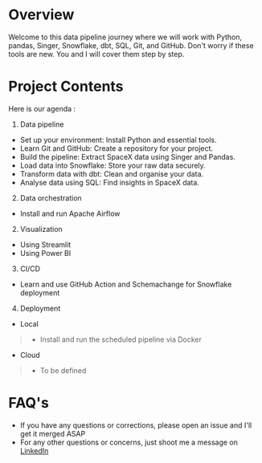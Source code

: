 # Overview

Welcome to this data pipeline journey where we will work with Python, pandas, Singer, Snowflake, dbt, SQL, Git, and GitHub. Don't worry if these tools are new. You and I will cover them step by step.

# Project Contents

Here is our agenda :

1. Data pipeline

- Set up your environment: Install Python and essential tools.
- Learn Git and GitHub: Create a repository for your project.
- Build the pipeline: Extract SpaceX data using Singer and Pandas.
- Load data into Snowflake: Store your raw data securely.
- Transform data with dbt: Clean and organise your data.
- Analyse data using SQL: Find insights in SpaceX data.

2. Data orchestration

- Install and run Apache Airflow

2. Visualization

- Using Streamlit
- Using Power BI

3. CI/CD

- Learn and use GitHub Action and Schemachange for Snowflake deployment

4. Deployment
- Local
>- Install and run the scheduled pipeline via Docker
- Cloud
>- To be defined



# FAQ's

- If you have any questions or corrections, please open an issue and I'll get it merged ASAP
- For any other questions or concerns, just shoot me a message on [LinkedIn](https://www.linkedin.com/in/siangbamangamabada/)
